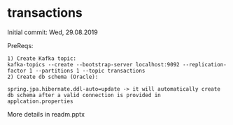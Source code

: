 # transactions


Initial commit: Wed, 29.08.2019

PreReqs:

    1) Create Kafka topic: 
    kafka-topics --create --bootstrap-server localhost:9092 --replication-factor 1 --partitions 1 --topic transactions
    2) Create db schema (Oracle):
    
    spring.jpa.hibernate.ddl-auto=update -> it will automatically create db schema after a valid connection is provided in applcation.properties
    
    
 
 More details in readm.pptx
